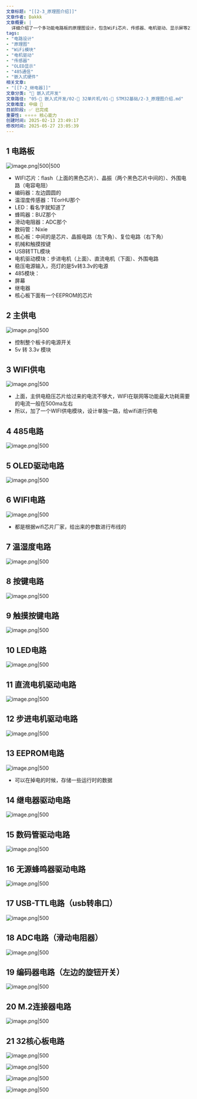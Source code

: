 ```yaml
---
文章标题: "[[2-3_原理图介绍]]" 
文章作者: Dakkk
文章概要: |
  详细介绍了一个多功能电路板的原理图设计，包含WiFi芯片、传感器、电机驱动、显示屏等21个功能模块的电路实现方案。
tags:
- "电路设计"
- "原理图"
- "WiFi模块"
- "电机驱动"
- "传感器"
- "OLED显示"
- "485通信"
- "嵌入式硬件"
相关文章:
- "[[7-2_继电器]]"
文章分类: "🔧 嵌入式开发"
文章路径: "05-🔧 嵌入式开发/02-🚀 32单片机/01-📖 STM32基础/2-3_原理图介绍.md"
文章难度: 中级 🌳
目前阶段: ✅ 已完成
重要性: ⭐⭐⭐⭐ 核心能力
创建时间: 2025-02-13 23:49:17
修改时间: 2025-05-27 23:05:39
---
```


## 1 电路板

![image.png|500|500](https://my-obsidian-image.oss-cn-guangzhou.aliyuncs.com/2025/02/53f7134d0d1665326edfb1b3e861160f.png)

- WIFI芯片：flash（上面的黑色芯片）、晶振（两个黑色芯片中间的）、外围电路（电容电阻）
- 编码器：左边圆圆的
- 温湿度传感器：TEorHU那个
- LED：看名字就知道了
- 蜂鸣器：BUZ那个
- 滑动电阻器：ADC那个
- 数码管：Nixie
- 核心板：中间的是芯片、晶振电路（左下角）、复位电路（右下角）
- 机械和触摸按键
- USB转TTL模块
- 电机驱动模块：步进电机（上面）、直流电机（下面）、外围电路
- 稳压电源输入，亮灯的是5v转3.3v的电源
- 485模块：
- 屏幕
- 继电器
- 核心板下面有一个EEPROM的芯片
## 2 主供电

![image.png|500](https://my-obsidian-image.oss-cn-guangzhou.aliyuncs.com/2025/02/05bfbcc550eba1d2d45804ae5de23d9a.png)

- 控制整个板卡的电源开关
- 5v 转 3.3v 模块
## 3 WIFI供电

![image.png|500](https://my-obsidian-image.oss-cn-guangzhou.aliyuncs.com/2025/02/b0cf25d4728b29a7925bed16bbc393fc.png)

- 上面，主供电稳压芯片给过来的电流不够大，WIFI在联网等功能最大功耗需要的电流一般在500ma左右
- 所以，加了一个WIFI供电模块，设计单独一路，给wifi进行供电
## 4 485电路

![image.png|500](https://my-obsidian-image.oss-cn-guangzhou.aliyuncs.com/2025/02/40489fdd027b9a9a5408c03e781bf259.png)
## 5 OLED驱动电路

![image.png|500](https://my-obsidian-image.oss-cn-guangzhou.aliyuncs.com/2025/02/07aba96ff4c176147818390a96035e95.png)
## 6 WIFI电路

![image.png|500](https://my-obsidian-image.oss-cn-guangzhou.aliyuncs.com/2025/02/17a114a1340d045cd0931ae95eebe34f.png)

- 都是根据wifi芯片厂家，给出来的参数进行布线的
## 7 温湿度电路

![image.png|500](https://my-obsidian-image.oss-cn-guangzhou.aliyuncs.com/2025/02/9475c4d3e426a5322bf4aa3d7aa8149e.png)
## 8 按键电路

![image.png|500](https://my-obsidian-image.oss-cn-guangzhou.aliyuncs.com/2025/02/2b6a571e5b66e7b68f569fc6c5921e77.png)
## 9 触摸按键电路

![image.png|500](https://my-obsidian-image.oss-cn-guangzhou.aliyuncs.com/2025/02/182301e246d6777a5738cadabac2a771.png)
## 10 LED电路

![image.png|500](https://my-obsidian-image.oss-cn-guangzhou.aliyuncs.com/2025/02/71c504983c8b14964495166bfdfa4571.png)

## 11 直流电机驱动电路

![image.png|500](https://my-obsidian-image.oss-cn-guangzhou.aliyuncs.com/2025/02/b77904c6b7849be9420f0c7894c400b0.png)

## 12 步进电机驱动电路

![image.png|500](https://my-obsidian-image.oss-cn-guangzhou.aliyuncs.com/2025/02/42c63a26942b26e3b10ee687d5214121.png)

## 13 EEPROM电路

![image.png|500](https://my-obsidian-image.oss-cn-guangzhou.aliyuncs.com/2025/02/c1a4fb811112b25def38ea0531fcd413.png)

- 可以在掉电的时候，存储一些运行时的数据
## 14 继电器驱动电路

![image.png|500](https://my-obsidian-image.oss-cn-guangzhou.aliyuncs.com/2025/02/f8707f472f73daa2c916d3337a700e90.png)

## 15 数码管驱动电路

![image.png|500](https://my-obsidian-image.oss-cn-guangzhou.aliyuncs.com/2025/02/736a3a37032d026d1e0a6a94fba176fe.png)

## 16 无源蜂鸣器驱动电路

![image.png|500](https://my-obsidian-image.oss-cn-guangzhou.aliyuncs.com/2025/02/6ade524c2a45f057d528b6a2453b9c05.png)

## 17 USB-TTL电路（usb转串口）

![image.png|500](https://my-obsidian-image.oss-cn-guangzhou.aliyuncs.com/2025/02/fa0b0d7c7a052933845d46dff54b6c35.png)

## 18 ADC电路（滑动电阻器）

![image.png|500](https://my-obsidian-image.oss-cn-guangzhou.aliyuncs.com/2025/02/cb8c01557a11aa2caad489953d435c4a.png)

## 19 编码器电路（左边的旋钮开关）

![image.png|500](https://my-obsidian-image.oss-cn-guangzhou.aliyuncs.com/2025/02/9411f86e536aca5a4736f2a2cfafa708.png)

## 20 M.2连接器电路

![image.png|500](https://my-obsidian-image.oss-cn-guangzhou.aliyuncs.com/2025/02/1fdc2107016bfce037f33be30d2860c8.png)


## 21 32核心板电路

![image.png|500](https://my-obsidian-image.oss-cn-guangzhou.aliyuncs.com/2025/02/4a57084d3a17d70c75052066372d7937.png)

![image.png|500](https://my-obsidian-image.oss-cn-guangzhou.aliyuncs.com/2025/02/965d09ecbd2f85c05f737989b3427aa0.png)

![image.png|500](https://my-obsidian-image.oss-cn-guangzhou.aliyuncs.com/2025/02/fed3cd4cbe916a1620850ab0f9d0b896.png)

![image.png|500](https://my-obsidian-image.oss-cn-guangzhou.aliyuncs.com/2025/02/2c76c043e93e729e2b2e533a181c8f9e.png)
